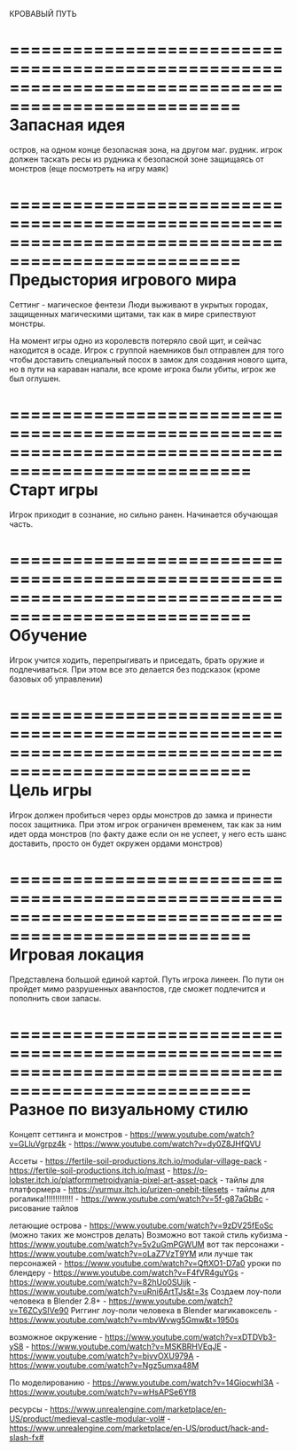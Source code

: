 ﻿КРОВАВЫЙ ПУТЬ

====================================================================================================
Запасная идея
=====================================================================================================
остров, на одном конце безопасная зона, на другом маг. рудник. игрок должен таскать ресы из рудника к безопасной зоне защищаясь от монстров
(еще посмотреть на игру маяк)

====================================================================================================
Предыстория игрового мира
=====================================================================================================
Сеттинг - магическое фентези
Люди выживают в укрытых городах, защищенных магическими щитами, так как в мире срипествуют монстры.

На момент игры одно из королевств потеряло свой щит, и сейчас находится в осаде.
Игрок с группой наемников был отправлен для того чтобы доставить специальный посох в замок для создания нового щита, но в пути на караван напали, все кроме игрока были убиты, игрок же был оглушен.

=====================================================================================================
Старт игры
=====================================================================================================
Игрок приходит в сознание, но сильно ранен. Начинается обучающая часть.

=====================================================================================================
Обучение
=====================================================================================================
Игрок учится ходить, перепрыгивать и приседать, брать оружие и подлечиваться. При этом все это делается без подсказок (кроме базовых об управлении)

=====================================================================================================
Цель игры
=====================================================================================================
Игрок должен пробиться через орды монстров до замка и принести посох защитника.
При этом игрок ограничен временем, так как за ним идет орда монстров (по факту даже если он не успеет, у него есть шанс доставить, просто он будет окружен ордами монстров)

=====================================================================================================
Игровая локация
=====================================================================================================
Представлена большой единой картой. Путь игрока линеен. По пути он пройдет мимо разрушенных аванпостов, где сможет подлечится и пополнить свои запасы.

=====================================================================================================
Разное по визуальному стилю
=====================================================================================================
Концепт сеттинга и монстров - https://www.youtube.com/watch?v=GLluVgrpz4k
							- https://www.youtube.com/watch?v=dy0Z8JHfQVU



Ассеты				- https://fertile-soil-productions.itch.io/modular-village-pack
					- https://fertile-soil-productions.itch.io/mast
					- https://o-lobster.itch.io/platformmetroidvania-pixel-art-asset-pack   - тайлы для платформера
					- https://vurmux.itch.io/urizen-onebit-tilesets							- тайлы для рогалика!!!!!!!!!!!!!
					- https://www.youtube.com/watch?v=5f-g87aGbBc							- рисование тайлов


летающие острова	- https://www.youtube.com/watch?v=9zDV25fEoSc
	(можно таких же монстров делать)
Возможно вот такой стиль кубизма - https://www.youtube.com/watch?v=5v2uGmPGWUM
вот так персонажи - https://www.youtube.com/watch?v=oLaZ7VzT9YM
или лучше так персонажей - https://www.youtube.com/watch?v=QftXO1-D7a0
уроки по блендеру	- https://www.youtube.com/watch?v=F4fVR4guYGs
					- https://www.youtube.com/watch?v=82hUo0SUijk
						- https://www.youtube.com/watch?v=uRni6ArtTJs&t=3s		Создаем лоу-поли человека в Blender 2.8+
						- https://www.youtube.com/watch?v=T6ZCySIVe90			Риггинг лоу-поли человека в Blender
магикавоксель		- https://www.youtube.com/watch?v=mbvWvwg5Gmw&t=1950s


возможное окружение - https://www.youtube.com/watch?v=xDTDVb3-yS8
					- https://www.youtube.com/watch?v=MSKBRHVEqJE
					- https://www.youtube.com/watch?v=bivvOXU979A
					- https://www.youtube.com/watch?v=Ngz5umxa48M

По моделированию	- https://www.youtube.com/watch?v=14GiocwhI3A
					- https://www.youtube.com/watch?v=wHsAPSe6Yf8

ресурсы				- https://www.unrealengine.com/marketplace/en-US/product/medieval-castle-modular-vol#
					- https://www.unrealengine.com/marketplace/en-US/product/hack-and-slash-fx#
